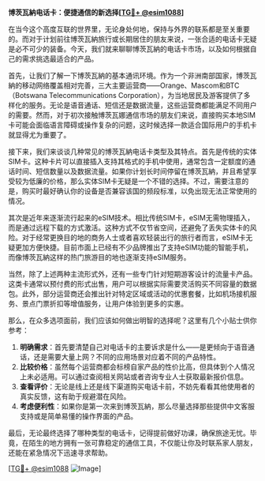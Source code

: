 **博茨瓦納电话卡：便捷通信的新选择[[TG💪+ @esim1088](https://t.me/s/esim1088)]**

在当今这个高度互联的世界里，无论身处何地，保持与外界的联系都是至关重要的。而对于计划前往博茨瓦納旅行或长期居住的朋友来说，一张合适的电话卡无疑是必不可少的装备。今天，我们就来聊聊博茨瓦納的电话卡市场，以及如何根据自己的需求挑选最适合的产品。

首先，让我们了解一下博茨瓦納的基本通讯环境。作为一个非洲南部国家，博茨瓦納的移动网络覆盖相对完善，三大主要运营商——Orange、Mascom和BTC（Botswana Telecommunications Corporation），为当地居民及游客提供了多样化的服务。无论是语音通话、短信还是数据流量，这些运营商都能满足不同用户的需要。然而，对于初次接触博茨瓦娜通信市场的朋友们来说，直接购买本地SIM卡可能会面临语言障碍或操作复杂的问题，这时候选择一款适合国际用户的手机卡就显得尤为重要了。

接下来，我们来谈谈几种常见的博茨瓦納电话卡类型及其特点。首先是传统的实体SIM卡。这种卡片可以直接插入支持其格式的手机中使用，通常包含一定额度的通话时间、短信数量以及数据流量。如果你计划长时间停留在博茨瓦納，并且希望享受较为低廉的价格，那么实体SIM卡无疑是一个不错的选择。不过，需要注意的是，购买时最好确认你的设备是否兼容该国的频段标准，以免出现无法正常使用的情况。

其次是近年来逐渐流行起来的eSIM技术。相比传统SIM卡，eSIM无需物理插入，而是通过远程下载的方式激活。这种方式不仅节省空间，还避免了丢失实体卡的风险。对于经常更换目的地的商务人士或者喜欢轻装出行的旅行者而言，eSIM卡无疑更加方便快捷。目前市面上已经有不少品牌推出了支持eSIM功能的智能手机，而像博茨瓦納这样的热门旅游目的地也逐渐支持eSIM服务。

当然，除了上述两种主流形式外，还有一些专门针对短期游客设计的流量卡产品。这类卡通常以预付费的形式出售，用户可以根据实际需要灵活购买不同容量的数据包。此外，部分运营商还会推出针对特定区域或活动的优惠套餐，比如机场接机服务、景点门票折扣等增值服务，让用户体验到更多的实惠。

那么，在众多选项面前，我们应该如何做出明智的选择呢？这里有几个小贴士供你参考：

1. **明确需求**：首先要清楚自己对电话卡的主要诉求是什么——是更倾向于语音通话，还是需要大量上网？不同的应用场景对应着不同的产品特性。
2. **比较价格**：虽然每个运营商都会标榜自家产品的性价比高，但具体到个人情况上未必适用。可以通过查阅相关网站或者咨询专业人士获取最新报价信息。
3. **查看评价**：无论是线上还是线下渠道购买电话卡前，不妨先看看其他使用者的真实反馈，这有助于规避潜在风险。
4. **考虑便利性**：如果你是第一次来到博茨瓦納，那么尽量选择那些提供中文客服支持或是简单易懂的操作界面的产品。

最后，无论最终选择了哪种类型的电话卡，记得提前做好功课，确保旅途无忧。毕竟，在陌生的地方拥有一张可靠稳定的通信工具，不仅能让你及时联系家人朋友，还能在紧急情况下迅速寻求帮助。

[[TG💪+ @esim1088](https://t.me/s/esim1088) ![Image](https://i.postimg.cc/4NQfJmqS/Snipaste-2025-05-13-00-14-12.png)]